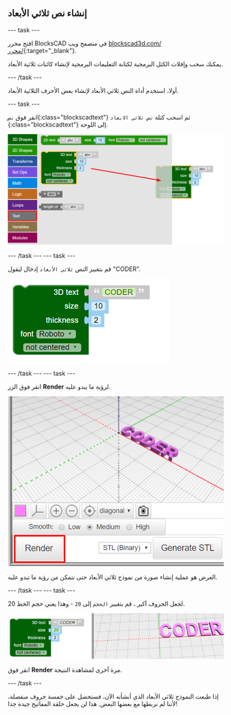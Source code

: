 ## إنشاء نص ثلاثي الأبعاد

--- task ---

افتح محرر BlocksCAD في متصفح ويب [blockscad3d.com/محرر/](https://www.blockscad3d.com/editor/){:target="_blank"}.

يمكنك سحب وإفلات الكتل البرمجية لكتابة التعليمات البرمجية لإنشاء كائنات ثلاثية الأبعاد.

--- /task ---

أولا، استخدم أداة النص ثلاثي الأبعاد لإنشاء بعض الأحرف الثلاثية الأبعاد.

--- task ---

انقر فوق `نص`{:class="blockscadtext"} ثم اسحب كتلة `نص ثلاثي الابعاد `{:class="blockscadtext"} إلى اللوحة.

![لقطة الشاشة](images/coder-canvas.png)

--- /task --- --- task ---

قم بتغيير النص ` ثلاثي الأبعاد ` إدخال ليقول "CODER".

![لقطة الشاشة](images/coder-coder.png)

--- /task --- --- task ---

انقر فوق الزر **Render** لرؤية ما يبدو عليه.

![لقطة الشاشة](images/coder-render.png)

العرض هو عملية إنشاء صورة من نموذج ثلاثي الأبعاد حتى نتمكن من رؤية ما تبدو عليه.

--- /task --- --- task ---

لجعل الحروف أكبر ، قم بتغيير `الحجم` إلى `20` - وهذا يعني حجم الخط 20.

![لقطة الشاشة](images/coder-bigger.png)

انقر فوق **Render** مرة أخرى لمشاهدة النتيجة.

--- /task ---

إذا طبعت النموذج ثلاثي الأبعاد الذي أنشأته الآن، فستحصل على خمسة حروف منفصلة، لأننا لم نربطها مع بعضها البعض. هذا لن يجعل حلقة المفاتيح جيدة جدا!


	

	
	



 
